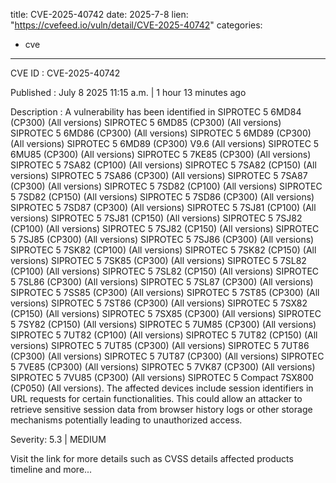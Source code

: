  
title: CVE-2025-40742
date: 2025-7-8
lien: "https://cvefeed.io/vuln/detail/CVE-2025-40742"
categories:
  - cve
---

CVE ID : CVE-2025-40742

Published :  July 8
2025
11:15 a.m. | 1 hour
13 minutes ago

Description : A vulnerability has been identified in SIPROTEC 5 6MD84 (CP300) (All versions)
SIPROTEC 5 6MD85 (CP300) (All versions)
SIPROTEC 5 6MD86 (CP300) (All versions)
SIPROTEC 5 6MD89 (CP300) (All versions)
SIPROTEC 5 6MD89 (CP300) V9.6 (All versions)
SIPROTEC 5 6MU85 (CP300) (All versions)
SIPROTEC 5 7KE85 (CP300) (All versions)
SIPROTEC 5 7SA82 (CP100) (All versions)
SIPROTEC 5 7SA82 (CP150) (All versions)
SIPROTEC 5 7SA86 (CP300) (All versions)
SIPROTEC 5 7SA87 (CP300) (All versions)
SIPROTEC 5 7SD82 (CP100) (All versions)
SIPROTEC 5 7SD82 (CP150) (All versions)
SIPROTEC 5 7SD86 (CP300) (All versions)
SIPROTEC 5 7SD87 (CP300) (All versions)
SIPROTEC 5 7SJ81 (CP100) (All versions)
SIPROTEC 5 7SJ81 (CP150) (All versions)
SIPROTEC 5 7SJ82 (CP100) (All versions)
SIPROTEC 5 7SJ82 (CP150) (All versions)
SIPROTEC 5 7SJ85 (CP300) (All versions)
SIPROTEC 5 7SJ86 (CP300) (All versions)
SIPROTEC 5 7SK82 (CP100) (All versions)
SIPROTEC 5 7SK82 (CP150) (All versions)
SIPROTEC 5 7SK85 (CP300) (All versions)
SIPROTEC 5 7SL82 (CP100) (All versions)
SIPROTEC 5 7SL82 (CP150) (All versions)
SIPROTEC 5 7SL86 (CP300) (All versions)
SIPROTEC 5 7SL87 (CP300) (All versions)
SIPROTEC 5 7SS85 (CP300) (All versions)
SIPROTEC 5 7ST85 (CP300) (All versions)
SIPROTEC 5 7ST86 (CP300) (All versions)
SIPROTEC 5 7SX82 (CP150) (All versions)
SIPROTEC 5 7SX85 (CP300) (All versions)
SIPROTEC 5 7SY82 (CP150) (All versions)
SIPROTEC 5 7UM85 (CP300) (All versions)
SIPROTEC 5 7UT82 (CP100) (All versions)
SIPROTEC 5 7UT82 (CP150) (All versions)
SIPROTEC 5 7UT85 (CP300) (All versions)
SIPROTEC 5 7UT86 (CP300) (All versions)
SIPROTEC 5 7UT87 (CP300) (All versions)
SIPROTEC 5 7VE85 (CP300) (All versions)
SIPROTEC 5 7VK87 (CP300) (All versions)
SIPROTEC 5 7VU85 (CP300) (All versions)
SIPROTEC 5 Compact 7SX800 (CP050) (All versions). The affected devices include session identifiers in URL requests for certain functionalities. This could allow an attacker to retrieve sensitive session data from browser history
logs
or other storage mechanisms
potentially leading to unauthorized access.

Severity: 5.3 | MEDIUM

Visit the link for more details
such as CVSS details
affected products
timeline
and more...
